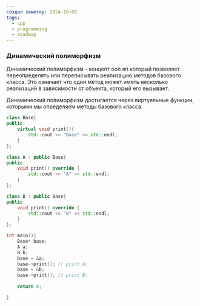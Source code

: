 ```yaml
---
создал заметку: 2024-10-08
tags:
  - cpp
  - programming
  - roadmap
---
```

### Динамический полиморфизм
Динамический полиморфизм - концепт ооп яп который позволяет переопределять или переписывать реализацию методов базового класса. Это означает что один метод может иметь несколько реализаций в зависимости от объекта, который его вызывает.

Динамический полиморфизм достигается через виртуальные функции, которыми мы определяем методы базового класса. 
```cpp
class Base{
public:
	virtual void print(){
		std::cout << "Base" << std::endl;
	}
};

class A : public Base{
public:
	void print() override {
		std::cout << "A" << std::endl;
	}
};

class B : public Base{
public:
	void print() override {
		std::cout << "B" << std::endl;
	}
};

int main(){
	Base* base;
	A a;
	B b;
	base = &a;
	base->print(); // print A;
	base = &b;
	base->print(); // print B;
	
	return 0;

}
```
